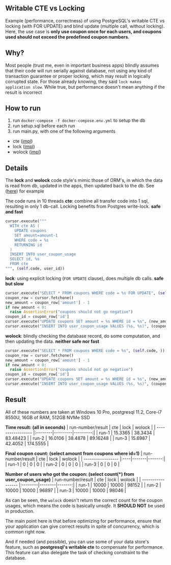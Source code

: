 Writable CTE vs Locking
-----------------------

Example (performance, correctness) of using PostgreSQL's writable CTE vs locking (with FOR UPDATE) and blind update (multiple call, without locking). Here, the use case is __only use coupon once for each users, and coupons used should not exceed the predefined coupon numbers__.

Why?
-----------------------

Most people (trust me, even in important business apps) blindly assumes that their code will run serially against database, not using any kind of transaction guarantee or proper locking, which may result in logically corrupted state. For those already knowing, they said `lock makes application slow`. While true, but performance doesn't mean anything if the result is incorrect

How to run
-----------------------

1. run `docker-compose -f docker-compose.env.yml` to setup the db
2. run setup.sql before each run
3. run main.py, with one of the following arguments
  * cte ([impl](https://github.com/aarondwi/CTE-vs-Explicit-Locking/blob/master/writablecte.py))
  * lock ([impl](https://github.com/aarondwi/CTE-vs-Explicit-Locking/blob/master/normal_style_for_update.py))
  * wolock ([impl](https://github.com/aarondwi/CTE-vs-Explicit-Locking/blob/master/normal_style_wo_explicit_locking.py))

Details
-----------------------

The **lock** and **wolock** code style's mimic those of ORM's, in which the data is read from db, updated in the apps, then updated back to the db. See ([here](https://github.com/aarondwi/CTE-vs-Explicit-Locking/blob/master/ORMStyleCode.py)) for example

The code runs in 10 threads
**cte**: combine all transfer code into 1 sql, resulting in only 1 db-call. Locking benefits from Postgres write-lock. __safe and fast__
```python
cursor.execute("""
  WITH cte AS (
    UPDATE coupons
    SET amount=amount-1
    WHERE code = %s
    RETURNING id
  )
  INSERT INTO user_coupon_usage
  SELECT id, %s
  FROM cte
""", (self.code, user_id))
```

**lock**: using explicit locking (`FOR UPDATE` clause), does multiple db calls. __safe but slow__
```python
cursor.execute("SELECT * FROM coupons WHERE code = %s FOR UPDATE", (self.code, ))
coupon_row = cursor.fetchone()
new_amount = coupon_row['amount'] - 1
if new_amount < 0:
  raise AssertionError("coupons should not go negative")
coupon_id = coupon_row['id']
cursor.execute("UPDATE coupons SET amount = %s WHERE id = %s", (new_amount, coupon_id))
cursor.execute("INSERT INTO user_coupon_usage VALUES (%s, %s)", (coupon_id, user_id))
```

**wolock**: blindly checking the database record, do some computation, and then updating the data. __neither safe nor fast__
```python
cursor.execute("SELECT * FROM coupons WHERE code = %s", (self.code, ))
coupon_row = cursor.fetchone()
new_amount = coupon_row['amount'] - 1
if new_amount < 0:
  raise AssertionError("coupons should not go negative")
coupon_id = coupon_row['id']
cursor.execute("UPDATE coupons SET amount = %s WHERE id = %s", (new_amount, coupon_id))
cursor.execute("INSERT INTO user_coupon_usage VALUES (%s, %s)", (coupon_id, user_id))
```

Result
-----------------------

All of these numbers are taken at Windows 10 Pro, postgresql 11.2, Core-i7 8550U, 16GB of RAM, 512GB NVMe SSD

**Time result: (all in seconds)**
| run-number/result |   cte   |   lock  |  wolock  |
| ----------------- |:--------|---------|---------:|
| run-1             | 15.3365 | 38.3434 | 83.48423 |
| run-2             | 16.0106 | 38.4878 | 89.16248 |
| run-3             | 15.6987 | 42.4052 | 174.5555 |

**Final coupon count: (select amount from coupons where id=1)**
| run-number/result | cte |  lock | wolock |
| ----------------- |:----|-------|-------:|
| run-1             |  0  |   0   |   0    |
| run-2             |  0  |   0   |   0    |
| run-3             |  0  |   0   |   0    |

**Number of users who got the coupon: (select count(*) from user_coupon_usage)**
| run-number/result |   cte   |  lock  | wolock |
| ----------------- |:--------|--------|-------:|
| run-1             |  10000  | 10000  |  98152 |
| run-2             |  10000  | 10000  |  96897 |
| run-3             |  10000  | 10000  |  98046 |

As can be seen, the `wolock` doesn't return the correct count for the coupon usages, which means the code is basically *unsafe*. It **SHOULD NOT** be used in production.

The main point here is that before optimizing for performance, ensure that your application can give correct results in spite of concurrency, which is common right now.

And if needed (and possible), you can use some of your data store's feature, such as __postgresql's writable cte__ to compensate for performance. This feature can also delegate the task of checking constraint to the database.